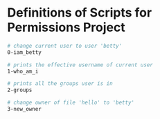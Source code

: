 
# Definitions of Scripts for Permissions Project

```bash
# change current user to user 'betty'
0-iam_betty

# prints the effective username of current user
1-who_am_i

# prints all the groups user is in
2-groups

# change owner of file 'hello' to 'betty'
3-new_owner
```
